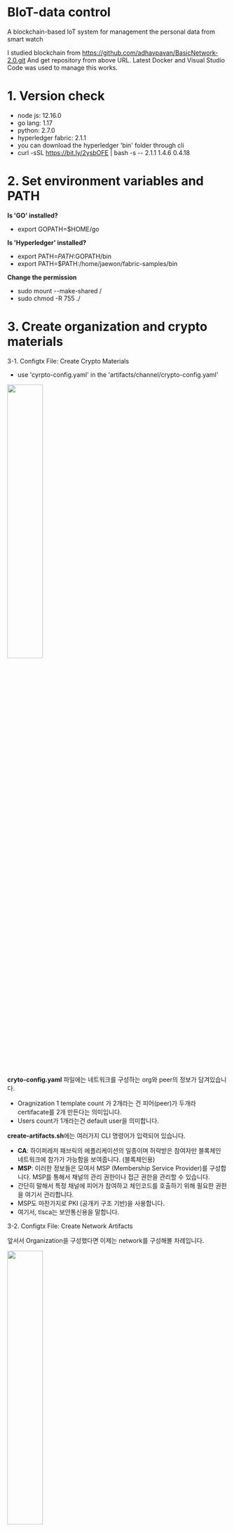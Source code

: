 # BIoT-data control
A blockchain-based IoT system for management the personal data from smart watch

I studied blockchain from https://github.com/adhavpavan/BasicNetwork-2.0.git
And get repository from above URL.
Latest Docker and Visual Studio Code was used to manage this works.


# 1. Version check

- node js: 12.16.0
- go lang: 1.17
- python: 2.7.0
- hyperledger fabric: 2.1.1
- you can download the hyperledger 'bin' folder through cli
- curl -sSL https://bit.ly/2ysbOFE | bash -s -- 2.1.1 1.4.6 0.4.18

# 2. Set environment variables and PATH
**Is 'GO' installed?**
- export GOPATH=$HOME/go


**Is 'Hyperledger' installed?**
- export PATH=$PATH:$GOPATH/bin
- export PATH=$PATH:/home/jaewon/fabric-samples/bin

**Change the permission**
- sudo mount --make-shared /
- sudo chmod -R 755 ./

# 3. Create organization and crypto materials
3-1.  Configtx File: Create Crypto Materials

- use 'cyrpto-config.yaml' in the 'artifacts/channel/crypto-config.yaml'

<img src="https://user-images.githubusercontent.com/96426723/146774752-d1bd0613-572a-4be2-85e6-36759a211f64.png" width="40%">


**cryto-config.yaml** 파일에는 네트워크를 구성하는 org와 peer의 정보가 담겨있습니다.
- Oragnization 1  template count 가 2개라는 건 피어(peer)가 두개라 certifacate를 2개 만든다는 의미입니다.
- Users count가 1개라는건 default user을 의미합니다.

**create-artifacts.sh**에는 여러가지 CLI 명령어가 입력되어 있습니다.
- **CA**: 하이퍼레저 패브릭의 에플리케이션의 일종이며 허락받은 참여자만 블록체인 네트워크에 참가가 가능함을 보여줍니다. (블록체인용)
- **MSP**: 이러한 정보들은 모여서 MSP (Membership Service Provider)를 구성합니다. MSP를 통해서 채널의 관리 권한이나 접근 권한을 관리할 수 있습니다.
- 간단히 말해서 특정 채널에 피어가 참여하고 체인코드를 호출하기 위해 필요한 권한을 여기서 관리합니다.
- MSP도 마찬가지로 PKI (공개키 구조 기반)을 사용합니다.
- 여기서, tlsca는 보안통신용을 말합니다.

3-2. Configtx File: Create Network Artifacts

앞서서 Organization을 구성했다면 이제는 network를 구성해볼 차례입니다.

<img src="https://user-images.githubusercontent.com/96426723/146775513-70c16d1f-39f1-4bd4-b601-6b948eeb9461.png" width="40%">

여기서는 genesisblock과 같은 네트워킹 요소를 설정할 수 있습니다.

**Oragnization 설정**
- Oraganization은 crypto-config 파일에서 2개의 organization을 만들었기 때문에 "OrdererOrg", "Org1", "Org2" 로 구성되어있습니다.
- Name: 오더러org의 이름을 적어주면 됩니다.
- ID: 여기서는 오더러 MSP 불러올 때의 ID를 의미합니다.
- MSPDir: crypto-config 파일에서 생성된 orderer 의 MSP 폴더 위치를 적어줍니다.
- Policies: policies에는 종류가 2가지 있습니다. (공식홈페이지를 참고합시다.)

create-artifacts.sh 파일에는 OrdererGenesis와 BasicChannel을 만들 수 있는 cli 명령어가 있습니다.

두 명령어를 각각 치면 폴더에 genesis.block 파일과 mychannel. Tx 트랜잭션 파일 그리고 OrgMSPanchors.tx 파일이 생기는걸 확인할 수 있습니다.

permission denied error가 뜬다면, "chmod -R 0755 /home/bin/configtxgen" 명령어를 입력합시다.

<img src="https://user-images.githubusercontent.com/96426723/146776081-fc191725-e14e-4414-936f-6eb8677bddb7.png" width="80%">

# 4. Network Up
저는 hyperledger fabric 2.1.1을 사용했습니다.

**ca-orgs1**
docker compose에는 앞서서 설정한 두개 organization과 organization에 해당하는 2개의 peer 정보 그리고 각각의 peer에 해당하는 4개의 couchdb를 장착하였습니다.


**orderer.example.com**
오더러를 보면 volumes에서 우리는 이미 생성한 genesis 블록이 있기 때문에 이를 마운팅해주기 위해 다음과 같이 적어줍니다.

<img src="https://user-images.githubusercontent.com/96426723/146777119-1b3d307e-7816-4b1e-8bfc-9d5f01a745e4.png" width="80%">

orderer_operations_listenaddress가 설정되어있지만 이는 크게 중요하지 중요하지 않다고 합니다.

<img src="https://user-images.githubusercontent.com/96426723/146777207-0e88b197-31e9-404b-8a84-c4d4f5820a98.png" width="50%">

7050포트는 orderer가 작동되는 곳이며 8443 포트는 listenport가 작동하는 곳입니다.

**couchdb0**
environment 변수는 아직 공백으로 두고 port는 5984로 열며 network는 같은 네트워크에서 작동하도록 합니다.

<img src="https://user-images.githubusercontent.com/96426723/146777325-5bd7e2c1-c53a-4f9b-b145-8ef1c85d2765.png" width="30%">

couchDB는 피어별로 포트만 다르게 해서 설정해줍니다. 6984:5984 , 7984:5984, 8984:5984

**peer0.org1.example.com**
base yaml에 적혀있는 환경변수와 연결시켜 줍니다.

<img src="https://user-images.githubusercontent.com/96426723/146777433-1a58bfe4-3dae-4d62-a484-1c7b4480909e.png" width="40%">

volumes은 기존에 있는 폴더를 연결해주도록 합니다.

<img src="https://user-images.githubusercontent.com/96426723/146777488-9880de25-b156-4b96-b608-09fd412f0f5f.png" width="80%">


**network up!**
터미널에서 docker-compose.yaml있는 폴더로 가서 네트워크를 실행해보도록 합니다.
$ docker-compose up -d

<img src="https://user-images.githubusercontent.com/96426723/146777535-98c7307f-a443-4657-a93e-82213793b2ca.png" width="20%">

PORTS와 NAMES를 확인해봅니다.
$ docker ps

<img src="https://user-images.githubusercontent.com/96426723/146777616-1608883b-1298-46df-a6a1-4df0461d701b.png" width="100%">

* 에러처리

Error response from daemon: path /home/jaewon/BasicNetwork-2.0/artifacts/channel is mounted on / but it is not a shared mount.

$ sudo mount --make-shared /

# 5. Channel up

5.1 Create channel

**-o**: 오더러를 의미합니다. 오더러의 포트를 써줍니다. docker ps 를 쳤을 때 oderer의 포트는 다음과 같습니다.

 0.0.0.0:7050->7050/tcp, :::7050->7050/tcp, 0.0.0.0:8443->8443/tcp, :::8443->8443/tcp
 
 orderer의 주소는 7050이므로 localhost:7050dmf 여기에 적어줍니다.
 
 **--ordererTLSHostnameOverride**는 orderer.example.com으로 작성해줍니다.
 
 **-f**는 mychannel.tx의 파일이 있는 곳의 경로를 쳐줍시다.
 
 그리고 그 뒤에는 결과로 나올 block의 경로를 적어줍니다. channel-artifacts 폴더에 블록을 생성해주도록 합니다.
 
**--tls**는 통신 여부를 묻는 것입니다. -> TRUE

**--cafile**는 인증서의 위치를 묻는 것입니다. ->  ORDERER_CA=${PWD}/artifacts/channel/crypto-config/ordererOrganizations/example.com/orderers/orderer.example.com/msp/tlscacerts/tlsca.example.com-cert.pem

<img src="https://user-images.githubusercontent.com/96426723/146779736-c2e9d0a2-f5b1-4584-a83e-57dfa393954b.png" width="80%">

5.2 joinChannel

createChannel()에서 만든 ./artifacts/channel/${CHANNEL_NAME}.tx에다가 미쳐 추가하지 못한 Peer를 추가해줍니다.

<img src="https://user-images.githubusercontent.com/96426723/146779789-bc9eff3f-dd18-4dd7-a58c-32167375b3ab.png" width="45%">

5.3 updateAnchorPeers

peer0가 각 organization에서 anchor peer을 맞고 있기 때문에 update 해주도록 합니다.

<img src="https://user-images.githubusercontent.com/96426723/146779803-7d04bf6a-6a96-43a9-8fd5-5125727a7b0e.png" width="75%">

 
